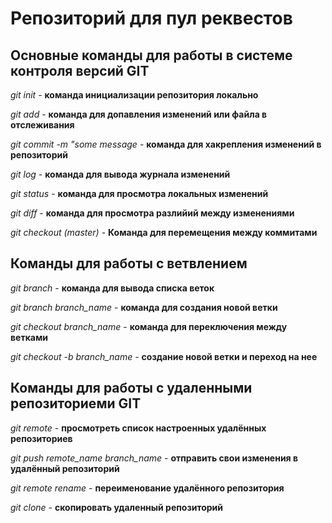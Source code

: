 # Репозиторий для пул реквестов

## Основные команды для работы в системе контроля версий GIT

*git init* - **команда инициализации репозитория локально**

*git add* - **команда для допавления изменений или файла в отслеживания**

*git commit -m "some message* - **команда для хакрепления изменений в репозиторий**

*git log* - **команда для вывода журнала изменений**

*git status* - **команда для просмотра локальных изменений**

*git diff* - **команда для просмотра разлийий между изменениями**

*git checkout (master)* - **Команда для перемещения между коммитами**

## Команды для работы с ветвлением

*git branch* - __команда для вывода списка веток__

*git branch branch_name* - __команда для создания новой ветки__

*git checkout branch_name* - __команда для переключения между ветками__

*git checkout -b branch_name* - __создание новой ветки и переход на нее__

## Команды для работы с удаленными репозиториеми GIT

*git remote* - __просмотреть список настроенных удалённых репозиториев__

*git push remote_name branch_name* - __отправить свои изменения в удалённый репозиторий__

*git remote rename* - __переименование удалённого репозитория__

*git clone* - __скопировать удаленный репозиторий__

